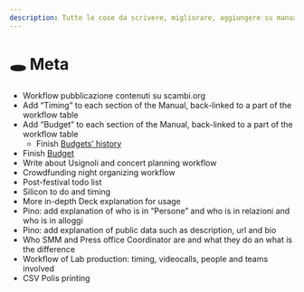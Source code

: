 ```yaml
---
description: Tutte le cose da scrivere, migliorare, aggiungere su manuale.scambi.org
---
```


# 🕳 Meta

* Workflow pubblicazione contenuti su scambi.org
* Add “Timing” to each section of the Manual, back-linked to a part of the workflow table
* Add “Budget” to each section of the Manual, back-linked to a part of the workflow table
  * Finish [Budgets’ history](palanche/budget/history.md)
* Finish [Budget](palanche/budget/)
* Write about Usignoli and concert planning workflow
* Crowdfunding night organizing workflow
* Post-festival todo list
* Silicon to do and timing
* More in-depth Deck explanation for usage
* Pino: add explanation of who is in “Persone” and who is in relazioni and who is in alloggi
* Pino: add explanation of public data such as description, url and bio
* Who SMM and Press office Coordinator are and what they do an what is the difference
* Workflow of Lab production: timing, videocalls, people and teams involved
* CSV Polis printing
